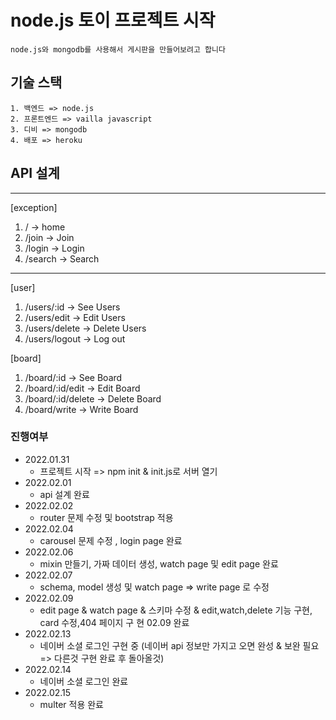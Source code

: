 # node.js 토이 프로젝트 시작
    node.js와 mongodb를 사용해서 게시판을 만들어보려고 합니다

## 기술 스택
    1. 백엔드 => node.js
    2. 프론트엔드 => vailla javascript
    3. 디비 => mongodb
    4. 배포 => heroku

## API 설계
<hr>

[exception]
1. / -> home
2. /join -> Join
3. /login -> Login
4. /search -> Search

<hr>

[user]
1. /users/:id -> See Users
2. /users/edit -> Edit Users
3. /users/delete -> Delete Users
4. /users/logout -> Log out

[board]
1. /board/:id -> See Board
2. /board/:id/edit -> Edit Board
3. /board/:id/delete -> Delete Board
4. /board/write -> Write Board


### 진행여부
* 2022.01.31
    - 프로젝트 시작 => npm init & init.js로 서버 열기
* 2022.02.01
    - api 설계 완료
* 2022.02.02
    - router 문제 수정 및 bootstrap 적용
* 2022.02.04
    - carousel 문제 수정 , login page 완료
* 2022.02.06
    - mixin 만들기, 가짜 데이터 생성, watch page 및 edit page 완료
* 2022.02.07
    - schema, model 생성 및 watch page => write page 로 수정
* 2022.02.09
    - edit page & watch page & 스키마 수정 & edit,watch,delete 기능 구현, card 수정,404 페이지 구
현 02.09 완료
* 2022.02.13
    - 네이버 소셜 로그인 구현 중 (네이버 api 정보만 가지고 오면 완성 & 보완 필요 => 다른것 구현 완료 후 돌아올것)
* 2022.02.14
    - 네이버 소셜 로그인 완료
* 2022.02.15
    - multer 적용 완료